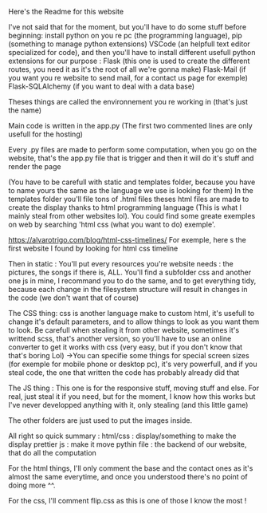 
Here's the Readme for this website


I've not said that for the moment, but you'll have to do some stuff before beginning:
install python on you re pc (the programming language), pip (something to manage python extensions)
VSCode (an helpfull text editor specialized for code), and then you'll have to install different usefull 
python extensions for our purpose : 
Flask (this one is used to create the different routes, you need it as it's the root of all we're gonna make)
Flask-Mail (if you want you re website to send mail, for a contact us page for exemple)
Flask-SQLAlchemy (if you want to deal with a data base)

Theses things are called the environnement you re working in (that's just the name)

Main code is written in the app.py (The first two commented lines are only usefull for the hosting)

Every .py files are made to perform some computation, when you go on the website, that's the app.py file that is trigger and then it
will do it's stuff and render the page

(You have to be carefull with static and templates folder, because you have to name yours the same as the language we use is looking for them)
In the templates folder you'll file tons of .html files
theses html files are made to create the display thanks to html programming language (This is what I mainly steal from other websites lol).
You could find some greate exemples on web by searching 'html css (what you want to do) exemple'.

https://alvarotrigo.com/blog/html-css-timelines/
For exemple, here s the first website I found by looking for html css timeline

Then in static : 
You'll put every resources you're website needs : the pictures, the songs if there is, ALL.
You'll find a subfolder css and another one js in mine, I recommand you to do the same, and to get everything
tidy, because each change in the filesystem structure will result in changes in the code (we don't want that of course)

The CSS thing:
css is another language make to custom html, it's usefull to change it's default parameters, and to allow things to look as you want them to look.
Be carefull when stealing it from other website, sometimes it's writtend scss, that's another version, so you'll have to use an online converter to get it works with css (very easy, but if you don't know that that's boring Lol)
->You can specifie some things for special screen sizes (for exemple for mobile phone or desktop pc), it's very powerfull,
and if you steal code, the one that written the code has probably already did that

The JS thing : 
This one is for the responsive stuff, moving stuff and else. For real, just steal it if you need, but for the moment, I know how this works but I've never developped anything with it, only stealing (and this little game)

The other folders are just used to put the images inside.

All right so quick summary :
html/css : display/something to make the display prettier
js : make it move
pythin file : the backend of our website, that do all the computation


For the html things, I'll only comment the base and the contact ones as it's almost the same everytime,
and once you understood there's no point of doing more ^^.

For the css, I'll comment flip.css as this is one of those I know the most !